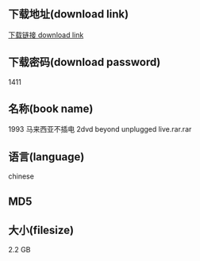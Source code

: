 ## 下载地址(download link)
[下载链接 download link](https://tutu365.netlify.app/?s=1993+%E9%A9%AC%E6%9D%A5%E8%A5%BF%E4%BA%9A%E4%B8%8D%E6%8F%92%E7%94%B5+2dvd+beyond+unplugged+live.rar)

## 下载密码(download password)
1411

## 名称(book name)
1993 马来西亚不插电 2dvd beyond unplugged live.rar.rar

## 语言(language)
chinese

## MD5


## 大小(filesize)
2.2 GB
